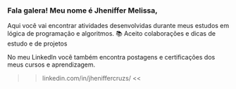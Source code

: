 ### Fala galera! Meu nome é  Jheniffer Melissa,

Aqui você vai encontrar atividades desenvolvidas durante meus estudos em lógica de programação e algoritmos.
📚 Aceito colaborações e dicas de estudo e de projetos

No meu LinkedIn você também encontra postagens e certificações dos meus cursos e aprendizagem.
>> linkedin.com/in/jheniffercruzs/ <<
